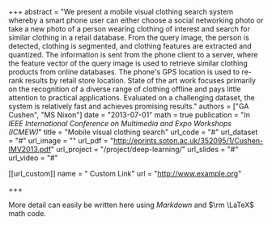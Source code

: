 +++
abstract = "We present a mobile visual clothing search system whereby a smart phone user can either choose a social networking photo or take a new photo of a person wearing clothing of interest and search for similar clothing in a retail database. From the query image, the person is detected, clothing is segmented, and clothing features are extracted and quantized. The information is sent from the phone client to a server, where the feature vector of the query image is used to retrieve similar clothing products from online databases. The phone's GPS location is used to re-rank results by retail store location. State of the art work focuses primarily on the recognition of a diverse range of clothing offline and pays little attention to practical applications. Evaluated on a challenging dataset, the system is relatively fast and achieves promising results."
authors = ["GA Cushen", "MS Nixon"]
date = "2013-07-01"
math = true
publication = "In *IEEE International Conference on Multimedia and Expo Workshops (ICMEW)*"
title = "Mobile visual clothing search"
url_code = "#"
url_dataset = "#"
url_image = ""
url_pdf = "http://eprints.soton.ac.uk/352095/1/Cushen-IMV2013.pdf"
url_project = "/project/deep-learning/"
url_slides = "#"
url_video = "#"

[[url_custom]]
name = " Custom Link"
url = "http://www.example.org"

+++

More detail can easily be written here using *Markdown* and $\rm \LaTeX$ math code.